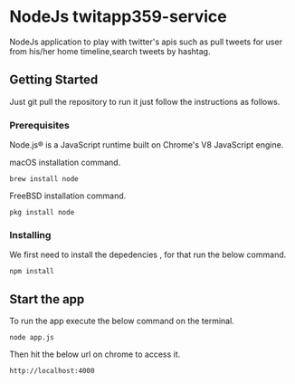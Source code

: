 # NodeJs twitapp359-service

NodeJs application to play with twitter's apis such as pull tweets for user from his/her home timeline,search tweets by hashtag.

## Getting Started

Just git pull the repository to run it just follow the instructions as follows.

### Prerequisites

Node.js® is a JavaScript runtime built on Chrome's V8 JavaScript engine.

macOS installation command.
```
brew install node
```
FreeBSD installation command.

```
pkg install node
```

### Installing

We first need to install the depedencies , for that run the below command.

```
npm install
```

## Start the app

To run the app execute the below command on the terminal.

```
node app.js
```

Then hit the below url on chrome to access it.
```
http://localhost:4000
```
